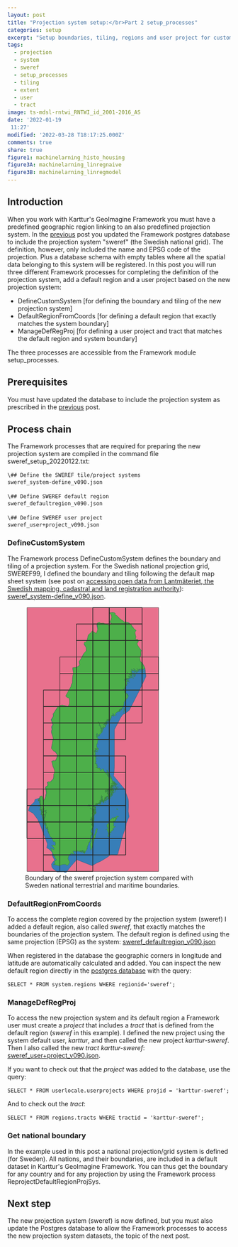 ```yaml
---
layout: post
title: "Projection system setup:</br>Part 2 setup_processes"
categories: setup
excerpt: "Setup boundaries, tiling, regions and user project for custom projection system (SWEREF99)"
tags:
  - projection
  - system
  - sweref
  - setup_processes
  - tiling
  - extent
  - user
  - tract
image: ts-mdsl-rntwi_RNTWI_id_2001-2016_AS
date: '2022-01-19
 11:27'
modified: '2022-03-28 T18:17:25.000Z'
comments: true
share: true
figure1: machinelarning_histo_housing
figure3A: machinelarning_linregnaive
figure3B: machinelarning_linregmodel
---
```

<script src="https://karttur.github.io/common/assets/js/karttur/togglediv.js"></script>
## Introduction

When you work with Karttur's GeoImagine Framework you must have a predefined geographic region linking to an also predefined projection system. In the [previous](../setup-projsys-sweref-db) post you updated the Framework postgres database to include the projection system "sweref" (the Swedish national grid). The definition, however, only included the name and EPSG code of the projection. Plus a database schema with empty tables where all the spatial data belonging to this system will be registered. In this post you will run three different Framework processes for completing the definition of the projection system, add a default region and a user project based on the new projection system:

- DefineCustomSystem [for defining the boundary and tiling of the new projection system]
- DefaultRegionFromCoords [for defining a default region that exactly matches the system boundary]
- ManageDefRegProj [for defining a user project and tract that matches the default region and system boundary]

The three processes are accessible from the Framework module <span class='module'>setup_processes</span>.

## Prerequisites

You must have updated the database to include the projection system as prescribed in the [previous](../setup-projsys-sweref-db) post.

## Process chain

The Framework processes that are required for preparing the new projection system are compiled in the command file <span class='file'>sweref_setup_20220122.txt</span>:

```
\## Define the SWEREF tile/project systems
sweref_system-define_v090.json

\## Define SWEREF default region
sweref_defaultregion_v090.json

\## Define SWEREF user project
sweref_user+project_v090.json
```

### DefineCustomSystem

The Framework process DefineCustomSystem defines the boundary and tiling of a projection system. For the Swedish national projection grid, SWEREF99, I defined the boundary and tiling following the default map sheet system (see post on [accessing open data from Lantmäteriet, the Swedish mapping, cadastral and land registration authority](https://karttur.github.io/geoimagine03-proj-wetland-se/wetkand-se_download-lantmateriet)): [sweref_system-define_v090.json](../../setup_processes/setup_processes-sweref_system-define/).

<figure>
<img src="../../images/sweref_epsg3006_boundary_se.png">
<figcaption>Boundary of the sweref projection system compared with Sweden national terrestrial and maritime boundaries.</figcaption>
</figure>

### DefaultRegionFromCoords

To access the complete region covered by the projection system (sweref) I added a default region, also called _sweref_, that exactly matches the boundaries of the projection system. The default region is defined using the same projection (EPSG) as the system: [sweref_defaultregion_v090.json](../../setup_processes/setup_processes-sweref_defaultregion/)

When registered in the database the geographic corners in longitude and latitude are automatically calculated and added. You can inspect the new default region directly in the [postgres database](https://karttur.github.io/setup-ide/setup-ide/install-postgres#TablePlus) with the query:

```
SELECT * FROM system.regions WHERE regionid='sweref';
```

### ManageDefRegProj

To access the new projection system and its default region a Framework user must create a _project_ that includes a _tract_ that is defined from the default region (_sweref_ in this example). I defined the new project using the system default user, _karttur_, and then called the new project _karttur-sweref_. Then I also called the new _tract_ _karttur-sweref_: [sweref_user+project_v090.json](../../setup_processes/setup_processes-sweref_user+project/).

If you want to check out that the _project_ was added to the database, use the query:

```
SELECT * FROM userlocale.userprojects WHERE projid = 'karttur-sweref';
```

And to check out the _tract_:

```
SELECT * FROM regions.tracts WHERE tractid = 'karttur-sweref';
```

### Get national boundary

In the example used in this post a national projection/grid system is defined (for Sweden). All nations, and their boundaries, are included in a default dataset in Karttur's GeoImagine Framework. You can thus get the boundary for any country and for any projection by using the Framework process <span class='process'>ReprojectDefaultRegionProjSys</span>.

## Next step

The new projection system (sweref) is now defined, but you must also update the Postgres database to allow the Framework processes to access the new projection system datasets, the topic of the next post.
